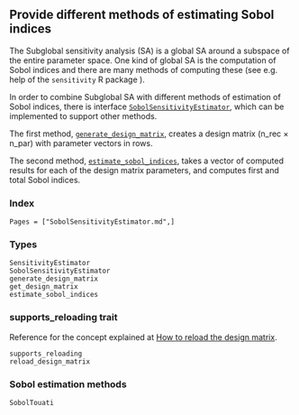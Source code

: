 ## Provide different methods of estimating Sobol indices

The Subglobal sensitivity analysis (SA) is a global SA around a subspace
of the entire parameter space. One kind of global SA is the computation of Sobol indices and
there are many methods of computing these (see e.g. help of the `sensitivity` R package ).

In order to combine Subglobal SA with different methods of estimation of Sobol
indices, there is interface [`SobolSensitivityEstimator`](@ref), which can be
implemented to support other methods.

The first method, [`generate_design_matrix`](@ref), creates a design matrix (n_rec × n_par) with parameter vectors in rows. 

The second method, [`estimate_sobol_indices`](@ref), takes a vector of computed results for each
of the design matrix parameters, and computes first and total Sobol indices.

### Index
```@index
Pages = ["SobolSensitivityEstimator.md",]
```

### Types
```@docs
SensitivityEstimator
SobolSensitivityEstimator
generate_design_matrix
get_design_matrix
estimate_sobol_indices
```

### supports_reloading trait 

Reference for the concept explained at [How to reload the design matrix](@ref).

```@docs
supports_reloading
reload_design_matrix
```

### Sobol estimation methods
```@docs
SobolTouati
```
